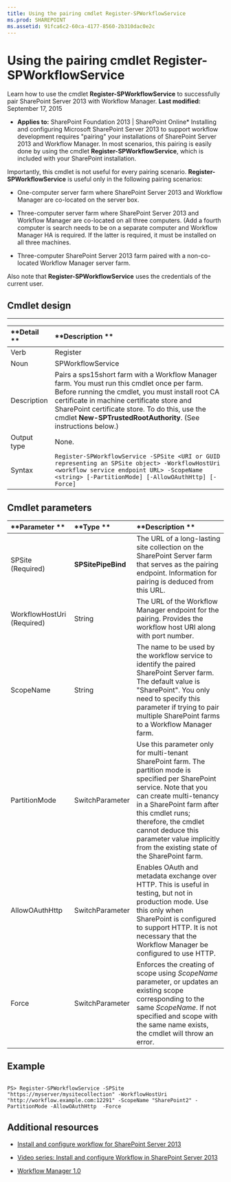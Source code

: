 ```yaml
---
title: Using the pairing cmdlet Register-SPWorkflowService
ms.prod: SHAREPOINT
ms.assetid: 91fca6c2-60ca-4177-8560-2b310dac0e2c
---
```




# Using the pairing cmdlet Register-SPWorkflowService
Learn how to use the cmdlet  **Register-SPWorkflowService** to successfully pair SharePoint Server 2013 with Workflow Manager.
 **Last modified:** September 17, 2015
  
    
    

 * **Applies to:** SharePoint Foundation 2013 | SharePoint Online* 
Installing and configuring Microsoft SharePoint Server 2013 to support workflow development requires "pairing" your installations of SharePoint Server 2013 and Workflow Manager. In most scenarios, this pairing is easily done by using the cmdlet  **Register-SPWorkflowService**, which is included with your SharePoint installation. 
  
    
    

Importantly, this cmdlet is not useful for every pairing scenario.  **Register-SPWorkflowService** is useful only in the following pairing scenarios:
- One-computer server farm where SharePoint Server 2013 and Workflow Manager are co-located on the server box. 
    
  
- Three-computer server farm where SharePoint Server 2013 and Workflow Manager are co-located on all three computers. (Add a fourth computer is search needs to be on a separate computer and Workflow Manager HA is required. If the latter is required, it must be installed on all three machines. 
    
  
- Three-computer SharePoint Server 2013 farm paired with a non-co-located Workflow Manager server farm. 
    
  
Also note that  **Register-SPWorkflowService** uses the credentials of the current user.
## Cmdlet design


****


|**Detail **|**Description **|
|:-----|:-----|
|Verb |Register |
|Noun |SPWorkflowService |
|Description |Pairs a sps15short farm with a Workflow Manager farm. You must run this cmdlet once per farm. Before running the cmdlet, you must install root CA certificate in machine certificate store and SharePoint certificate store. To do this, use the cmdlet  **New-SPTrustedRootAuthority**. (See instructions below.) |
|Output type |None. |
|Syntax | `Register-SPWorkflowService -SPSite <URI or GUID representing an SPSite object> -WorkflowHostUri <workflow service endpoint URL> -ScopeName <string> [-PartitionMode] [-AllowOAuthHttp] [-Force]`|
   

## Cmdlet parameters



|**Parameter **|**Type **|**Description **|
|:-----|:-----|:-----|
|SPSite          (Required) |**SPSitePipeBind**|The URL of a long-lasting site collection on the SharePoint Server farm that serves as the pairing endpoint. Information for pairing is deduced from this URL. |
|WorkflowHostUri          (Required) |String |The URL of the Workflow Manager endpoint for the pairing. Provides the workflow host URI along with port number. |
|ScopeName |String |The name to be used by the workflow service to identify the paired SharePoint Server farm. The default value is "SharePoint". You only need to specify this parameter if trying to pair multiple SharePoint farms to a Workflow Manager farm. |
|PartitionMode |SwitchParameter |Use this parameter only for multi-tenant SharePoint farm. The partition mode is specified per SharePoint service. Note that you can create multi-tenancy in a SharePoint farm after this cmdlet runs; therefore, the cmdlet cannot deduce this parameter value implicitly from the existing state of the SharePoint farm. |
|AllowOAuthHttp |SwitchParameter |Enables OAuth and metadata exchange over HTTP. This is useful in testing, but not in production mode. Use this only when SharePoint is configured to support HTTP. It is not necessary that the Workflow Manager be configured to use HTTP. |
|Force |SwitchParameter |Enforces the creating of scope using  _ScopeName_ parameter, or updates an existing scope corresponding to the same _ScopeName_. If not specified and scope with the same name exists, the cmdlet will throw an error. |
   

## Example


```

PS> Register-SPWorkflowService -SPSite "https://myserver/mysitecollection" -WorkflowHostUri "http://workflow.example.com:12291" -ScopeName "SharePoint2" -PartitionMode -AllowOAuthHttp  -Force
```


## Additional resources
<a name="bk_addresources"> </a>


-  [Install and configure workflow for SharePoint Server 2013](http://technet.microsoft.com/en-us/library/jj658588.aspx)
    
  
-  [Video series: Install and configure Workflow in SharePoint Server 2013](http://technet.microsoft.com/en-us/library/dn201724.aspx)
    
  
-  [Workflow Manager 1.0](http://msdn.microsoft.com/en-us/library/jj193528%28Azure.10%29)
    
  
